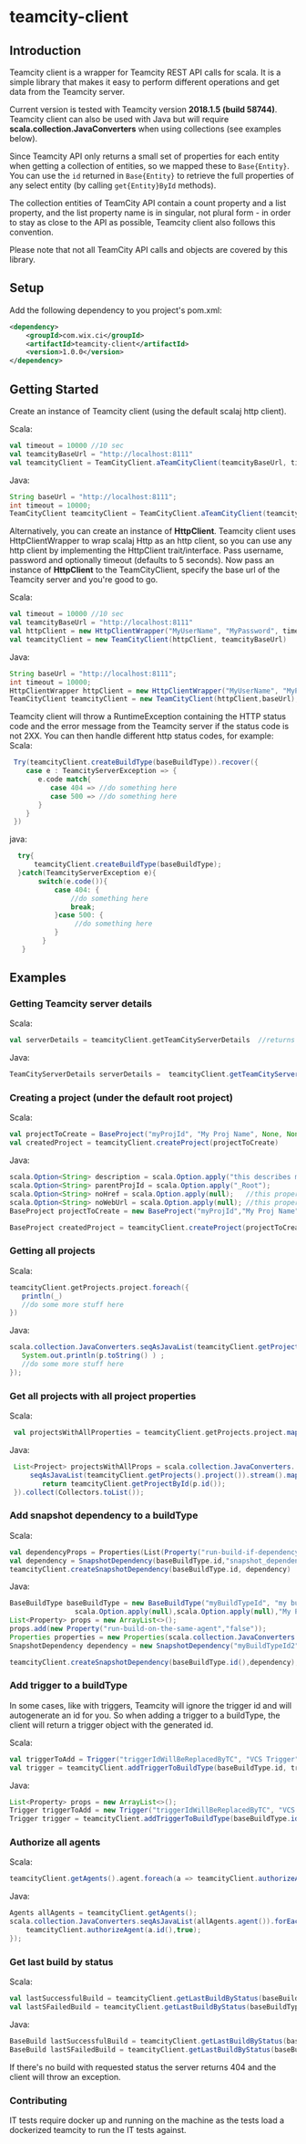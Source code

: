 # teamcity-client

## Introduction
Teamcity client is a wrapper for Teamcity REST API calls for scala. It is a simple library that makes it easy to perform different operations and get data from the Teamcity server.

Current version is tested with Teamcity version **2018.1.5 (build 58744)**. Teamcity client can also be used with Java but will require **scala.collection.JavaConverters** when using collections (see examples below).

Since Teamcity API only returns a small set of properties for each entity when getting a collection of entities, so we mapped these to `Base{Entity}`. You can use the `id` returned in `Base{Entity}` to retrieve the full properties of any select entity (by calling `get{Entity}ById` methods).

The collection entities of TeamCity API contain a count property and a list property, and the list property name is in singular, not plural form - in order to stay as close to the API as possible, Teamcity client also follows this convention.

Please note that not all TeamCity API calls and objects are covered by this library.

## Setup
Add the following dependency to you project's pom.xml:

```xml
<dependency>
    <groupId>com.wix.ci</groupId>
    <artifactId>teamcity-client</artifactId>
    <version>1.0.0</version>
</dependency>
```

## Getting Started
Create an instance of Teamcity client (using the default scalaj http client).

Scala:
```scala
val timeout = 10000 //10 sec
val teamcityBaseUrl = "http://localhost:8111"
val teamcityClient = TeamCityClient.aTeamCityClient(teamcityBaseUrl, timeout, "MyUserName", "MyPassword")
```
Java:
```java
String baseUrl = "http://localhost:8111";
int timeout = 10000;
TeamCityClient teamcityClient = TeamCityClient.aTeamCityClient(teamcityBaseUrl, timeout, "MyUserName", "MyPassword")
```

Alternatively, you can create an instance of **HttpClient**. Teamcity client uses HttpClientWrapper to wrap scalaj Http as an http client, so you can use any http client by implementing the HttpClient trait/interface. Pass username, password and optionally timeout (defaults to 5 seconds). Now pass an instance of **HttpClient** to the TeamCityClient, specify the base url of the Teamcity server and you're good to go.

Scala:
```scala
val timeout = 10000 //10 sec
val teamcityBaseUrl = "http://localhost:8111"
val httpClient = new HttpClientWrapper("MyUserName", "MyPassword", timeout)
val teamcityClient = new TeamCityClient(httpClient, teamcityBaseUrl)
```
Java:
```java
String baseUrl = "http://localhost:8111";
int timeout = 10000;
HttpClientWrapper httpClient = new HttpClientWrapper("MyUserName", "MyPassword", timeout);
TeamCityClient teamcityClient = new TeamCityClient(httpClient,baseUrl);
```

Teamcity client will throw a RuntimeException containing the HTTP status code and the error message from the Teamcity server if the status code is not 2XX.
You can then handle different http status codes, for example:
Scala:
```scala
 Try(teamcityClient.createBuildType(baseBuildType)).recover({
    case e : TeamcityServerException => {
       e.code match{
          case 404 => //do something here
          case 500 => //do something here
       }
    }
 })
```
java:
```java
  try{
      teamcityClient.createBuildType(baseBuildType);
  }catch(TeamcityServerException e){
       switch(e.code()){
           case 404: {
               //do something here
               break;
           }case 500: {
                //do something here
           }
        }
   }
```

## Examples
### Getting Teamcity server details
Scala:
```scala
val serverDetails = teamcityClient.getTeamCityServerDetails  //returns version, start time, and additional info
```
Java:
```java
TeamCityServerDetails serverDetails =  teamcityClient.getTeamCityServerDetails();
```

### Creating a project (under the default root project)
Scala:
```scala
val projectToCreate = BaseProject("myProjId", "My Proj Name", None, None, Some("projDesc"), false, Some(rootProjectId))
val createdProject = teamcityClient.createProject(projectToCreate)
```
Java:
```java
scala.Option<String> description = scala.Option.apply("this describes my project");
scala.Option<String> parentProjId = scala.Option.apply("_Root");
scala.Option<String> noHref = scala.Option.apply(null);   //this property will be filled by the server once project is created
scala.Option<String> noWebUrl = scala.Option.apply(null); //this property will be filled by the server once project is created
BaseProject projectToCreate = new BaseProject("myProjId","My Proj Name",noHref,noWebUrl,description,false,parentProjId);

BaseProject createdProject = teamcityClient.createProject(projectToCreate);
```

### Getting all projects
Scala:
```scala
teamcityClient.getProjects.project.foreach({
   println(_)
   //do some more stuff here
})
```
Java:
```java
scala.collection.JavaConverters.seqAsJavaList(teamcityClient.getProjects().project()).stream().forEach(p -> {
   System.out.println(p.toString() ) ;
   //do some more stuff here
});
```
### Get all projects with all project properties
Scala:
```scala
 val projectsWithAllProperties = teamcityClient.getProjects.project.map(p => teamcityClient.getProjectById(p.id))
```
Java:
```java
 List<Project> projectsWithAllProps = scala.collection.JavaConverters.
     seqAsJavaList(teamcityClient.getProjects().project()).stream().map(p -> {
        return teamcityClient.getProjectById(p.id());
 }).collect(Collectors.toList());
```

### Add snapshot dependency to a buildType
Scala:
```scala
val dependencyProps = Properties(List(Property("run-build-if-dependency-failed","MAKE_FAILED_TO_START")))
val dependency = SnapshotDependency(baseBuildType.id,"snapshot_dependency",dependencyProps ,baseBuildType2)
teamcityClient.createSnapshotDependency(baseBuildType.id, dependency)

```
Java:
```java
BaseBuildType baseBuildType = new BaseBuildType("myBuildTypeId", "my build id",
                scala.Option.apply(null),scala.Option.apply(null),"My Proj Name","myProjId",false);
List<Property> props = new ArrayList<>();
props.add(new Property("run-build-on-the-same-agent","false"));
Properties properties = new Properties(scala.collection.JavaConverters.asScalaBuffer(props).toList() );
SnapshotDependency dependency = new SnapshotDependency("myBuildTypeId2","snapshot_dependency",properties,baseBuildType);

teamcityClient.createSnapshotDependency(baseBuildType.id(),dependency);
```        
### Add trigger to a buildType
In some cases, like with triggers, Teamcity will ignore the trigger id and will autogenerate an id for you. So when adding a trigger to a buildType, the client will return a trigger object with the generated id.

Scala:
```scala
val triggerToAdd = Trigger("triggerIdWillBeReplacedByTC", "VCS Trigger", Properties(Nil))
val trigger = teamcityClient.addTriggerToBuildType(baseBuildType.id, triggerToAdd)

```
Java:
```java
List<Property> props = new ArrayList<>();
Trigger triggerToAdd = new Trigger("triggerIdWillBeReplacedByTC", "VCS Trigger", new Properties(scala.collection.JavaConverters.asScalaBuffer(props).toList()));
Trigger trigger = teamcityClient.addTriggerToBuildType(baseBuildType.id, triggerToAdd);
```

### Authorize all agents
Scala:
```scala
teamcityClient.getAgents().agent.foreach(a => teamcityClient.authorizeAgent(a.id,true))
```
Java:
```java
Agents allAgents = teamcityClient.getAgents();
scala.collection.JavaConverters.seqAsJavaList(allAgents.agent()).forEach(a -> {
    teamcityClient.authorizeAgent(a.id(),true);
});
```

### Get last build by status
Scala:
```scala
val lastSuccessfulBuild = teamcityClient.getLastBuildByStatus(baseBuildType.id,"success")
val lastSFailedBuild = teamcityClient.getLastBuildByStatus(baseBuildType.id,"failure")
```
Java:
```java
BaseBuild lastSuccessfulBuild = teamcityClient.getLastBuildByStatus(baseBuildType.id,"success");
BaseBuild lastSFailedBuild = teamcityClient.getLastBuildByStatus(baseBuildType.id,"failure");
```
If there's no build with requested status the server returns 404 and the client will throw an exception.

### Contributing
IT tests require docker up and running on the machine as the tests load a dockerized teamcity to run the IT tests against.
